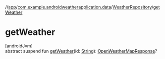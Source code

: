 //[app](../../../index.md)/[com.example.androidweatherapplication.data](../index.md)/[WeatherRepository](index.md)/[getWeather](get-weather.md)

# getWeather

[androidJvm]\
abstract suspend fun [getWeather](get-weather.md)(id: [String](https://kotlinlang.org/api/latest/jvm/stdlib/kotlin/-string/index.html)): [OpenWeatherMapResponse](../../com.example.androidweatherapplication.model/-open-weather-map-response/index.md)?
